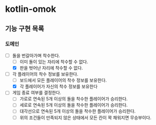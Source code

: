 # kotlin-omok

## 기능 구현 목록

### 도메인
- [ ] 돌을 번갈아가며 착수한다.
  - [ ] 이미 돌이 있는 자리에 착수할 수 없다.
  - [x] 판을 벗어난 자리에 착수할 수 없다.
- [ ] 각 플레이어의 착수 정보를 보유한다.
  - [ ] 보드에서 모든 플레이어의 착수 정보를 보유한다.
  - [x] 각 플레이어가 자신의 착수 정보를 보유한다
- [ ] 게임 종료 여부를 결정한다.
  - [ ] 가로로 연속된 5개 이상의 돌을 착수한 플레이어가 승리한다.
  - [ ] 세로로 연속된 5개 이상의 돌을 착수한 플레이어가 승리한다.
  - [ ] 대각선으로 연속된 5개 이상의 돌을 착수한 플레이어가 승리한다.
  - [ ] 위의 조건들이 만족되지 않은 상태에서 모든 칸이 꽉 채워지면 무승부이다.
